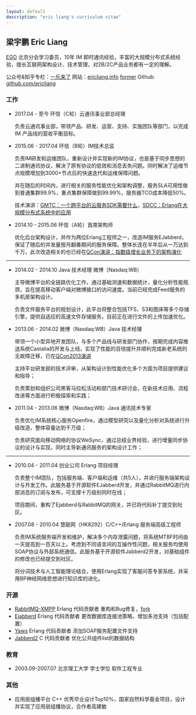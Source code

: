 ```yaml
---
layout: default
description: "eric liang's curriculum vitae"
---
```


## 梁宇鹏 Eric Liang

[EGO](https://ego.geekbang.org) 北京分会学习委员，10年 IM 即时通讯经验，丰富的大规模分布式系统经验，擅长互联网架构设计、技术管理，对2B/2C产品业务都有一定的理解。


公众号&知乎专栏：[一乐来了](https://zhuanlan.zhihu.com/yilecoming) 网站：[ericliang.info](http://ericliang.info) [former](http://lieeil.blog.com/) Github: [github.com/ericliang](https://github.com/ericliang)

### 工作


* 2017.04 - 至今 环信（C轮）云通讯事业部总经理

	负责云通讯事业部，带领产品、研发、运营、支持、实施团队等部门，以完成 IM 产品线的营收平衡目标。

* 2015.06 - 2017.04 环信（B轮）IM技术总监

	负责IM研发和运维团队，重新设计并实现新的IM协议，也是基于同步思想的二进制通讯协议，解决了原有协议的低效和消息丢失问题。同时解决了运维节点规模增加到3000+节点后的快速迭代和运维保障问题。

	并在随后的时间内，进行相关的服务性能优化和架构调整，服务SLA可用性做到普通集群99.9%，重点集群保障做到99.99%，服务器TCO成本降低50%。

	技术演讲：[GMTC：一个跨平台的云服务SDK需要什么]()，[SDCC：Erlang在大规模分布式系统中的应用]()

* 2014.10 - 2015.06 环信（A轮）首席架构师

	优化后台架构设计，并作为两位Erlang工程师之一，改造IM服务EJabberd，保证了随后的并发量按月翻番期间的服务保障。整体长连在半年后从一万达到千万，此次改造相关的也已经在[QCon演讲：指数级增长业务下的架构演化](http://www.infoq.com/cn/presentations/service-structure-transformation-under-the-exponential-growth-service)

---

* 2014.02 - 2014.10 Java 技术经理 微博（Nasdaq:WB）

	主导微博平台的全链路优化工作，通过基础测速和数据统计，量化分析性能瓶颈，旨在提高移动客户端对微博接口的访问速度。当前已经完成Feed服务的多机房架构设计。

	负责文件服务平台的规划设计，此平台将整合包括TFS、S3和图床等多个存储引擎，提供自适应的高速文件存储服务。目前正在进行文件的上传加速优化。

* 2013.06 - 2014.02 微博（Nasdaq:WB）Java 技术经理

	带领一个小型异地开发团队，与多个产品线与研发部门协作，按期完成内容推送系统Castalia的开发与上线，实现了性能的百倍提升并顺利完成新老系统的无故障迁移，已在[QCon2013演讲](www.infoq.com/cn/presentations/high-performance-services-practice-based-on-cell-architecture)

	主持平台研发部的技术评审，从架构设计到性能优化多个方面为项目提供建议和指导；

	负责策划和组织公司黑客马拉松活动和部门技术研讨会，在新技术应用、流程改进等方面进行积极探索和实践；

* 2011.04 - 2013.06 微博（Nasdaq:WB）Java 通讯技术专家

	负责优化IM系统核心服务Openfire，通过模型研究以及量化分析对系统进行升级改造，整体容量达到千万级；

	负责研究面向移动网络的协议WeSync，通过总结业界经验，进行增量同步协议的设计与实现，同时主导新通讯服务的架构设计工作；

---

* 2010.04 - 2011.04 创业公司 Erlang 项目经理

	负责整个IM团队，包括服务端、客户端和运维（共5人），并进行服务端架构设计与开发工作。此服务基于开源软件EJabberd开发，并通过RabbitMQ进行内部消息的订阅与发布，可支撑十万级别同时在线；

	项目期间，重构了Ejabberd与RabbitMQ的网关，并已将代码补丁提交到社区。


* 2007.08 - 2010.04 慧聪网（HK8292）C/C++/Erlang 服务端高级工程师

	负责IM系统服务端开发和维护，解决多个内存泄露问题，将系统MTBF时间由一天提高到一百天以上。考虑到不同语言间的互操作性问题，相关服务均使用SOAP协议与外部系统通信。此服务基于开源软件Jabberd2开发，对基础组件的修改也已经提交到社区。

	将分词技术与人工智能理论结合，使用Erlang实现了客服问答专家系统，并采用BP神经网络思想进行知识库的进化。

### 开源

* [RabbitMQ-XMPP](http://www.rabbitmq.com/devtools.html#miscellaneous) Erlang 代码贡献者 重构和Bug修复，[fork](https://github.com/ericliang/rabbitmq-xmpp)
* [Ejabberd](http://www.ejabberd.im/) Erlang 代码贡献者 更改数据库连接池策略，增加多池支持（包括配置）
* [Yaws](http://yaws.hyber.org/) Erlang 代码贡献者 添加SOAP服务配置文件支持
* [Jabberd2](http://codex.xiaoka.com/wiki/jabberd2:start) C 代码贡献者 优化公共组件list的数据结构

### 教育

* 2003.09-2007.07 北京理工大学 学士学位 软件工程专业

### 其他

* 应用层组播平台 C++ 优秀毕业设计Top10%，国家自然科学基金项目，设计并实现了应用层组播协议，合作者高建敏
